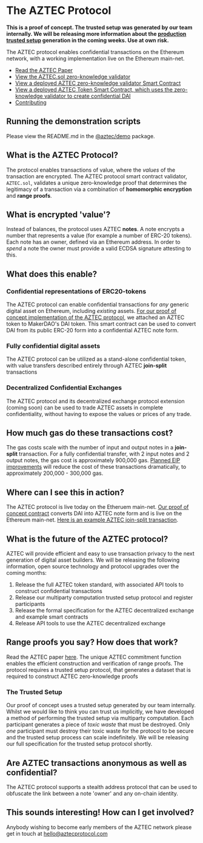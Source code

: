 # The AZTEC Protocol

**This is a proof of concept. The trusted setup was generated by our team internally. We will be releasing more information about the [production trusted setup](https://github.com/AztecProtocol/AZTEC#the-trusted-setup) generation in the coming weeks. Use at own risk.**

The AZTEC protocol enables confidential transactions on the Ethereum network, with a working implementation live on the Ethereum main-net.  

* [Read the AZTEC Paper](https://github.com/AztecProtocol/AZTEC/blob/master/AZTEC.pdf)
* [View the AZTEC.sol zero-knowledge validator](https://github.com/AztecProtocol/AZTEC/blob/master/contracts/AZTEC/AZTEC.sol)
* [View a deployed AZTEC zero-knowledge validator Smart Contract](https://etherscan.io/address/0xa43f8675850ac3f60a4d4cec954f1a1b0e1dbb07)
* [View a deployed AZTEC Token Smart Contract, which uses the zero-knowledge validator to create confidential DAI](https://etherscan.io/address/0xcf65A4e884373Ad12cd91c8C868F1DE9DA48501F)
* [Contributing](https://github.com/AztecProtocol/AZTEC#this-sounds-interesting-how-can-i-get-involved)

## Running the demonstration scripts

Please view the README.md in the [@aztec/demo](https://github.com/AztecProtocol/aztec-monorepo/tree/master/packages/demo) package.  

## What is the AZTEC Protocol?

The protocol enables transactions of value, where the *values* of the transaction are encrypted. The AZTEC protocol smart contract validator, ```AZTEC.sol```, validates a unique zero-knowledge proof that determines the legitimacy of a transaction via a combination of **homomorphic encryption** and **range proofs**.


## What is encrypted 'value'?

Instead of balances, the protocol uses AZTEC **notes**. A note encrypts a number that represents a value (for example a number of ERC-20 tokens). Each note has an owner, defined via an Ethereum address. In order to *spend* a note the owner must provide a valid ECDSA signature attesting to this.

## What does this enable?

### Confidential representations of ERC20-tokens

The AZTEC protocol can enable confidential transactions for *any* generic digital asset on Ethereum, including *existing* assets. [For our proof of concept implementation of the AZTEC protocol](https://etherscan.io/address/0xcf65A4e884373Ad12cd91c8C868F1DE9DA48501F), we attached an AZTEC token to MakerDAO's DAI token. This smart contract can be used to convert DAI from its public ERC-20 form into a confidential AZTEC note form.

### Fully confidential digital assets

The AZTEC protocol can be utilized as a stand-alone confidential token, with value transfers described entirely through AZTEC **join-split** transactions

### Decentralized Confidential Exchanges

The AZTEC protocol and its decentralized exchange protocol extension (coming soon) can be used to trade AZTEC assets in complete confidentiality, without having to expose the values or prices of any trade.

## How much gas do these transactions cost?

The gas costs scale with the number of input and output notes in a **join-split** transaction. For a fully confidential transfer, with 2 input notes and 2 output notes, the gas cost is approximately 900,000 gas. [Planned EIP improvements](https://github.com/ethereum/EIPs/blob/master/EIPS/eip-1108.md) will reduce the cost of these transactions dramatically, to approximately 200,000 - 300,000 gas.

## Where can I see this in action?

The AZTEC protocol is live today on the Etheruem main-net. [Our proof of concept contract](https://etherscan.io/address/0xcf65A4e884373Ad12cd91c8C868F1DE9DA48501F) converts DAI into AZTEC note form and is live on the Ethereum main-net. [Here is an example AZTEC join-split transaction](https://etherscan.io/tx/0x6cb6bccb6d51445ce026dd76b8526e8014a6a276255d22e4f5be26f8efb891fb).

## What is the future of the AZTEC protocol?

AZTEC will provide efficient and easy to use transaction privacy to the next generation of digital asset builders. We will be releasing the following information, open source technology and protocol upgrades over the coming months:

1. Release the full AZTEC token standard, with associated API tools to construct confidential transactions
2. Release our multiparty computation trusted setup protocol and register participants
3. Release the formal specification for the AZTEC decentralized exchange and example smart contracts
4. Release API tools to use the AZTEC decentralized exchange


## Range proofs you say? How does that work?

Read the AZTEC paper [here](https://github.com/AZTECProtocol/AZTEC/blob/master/AZTEC.pdf). The unique AZTEC commitment function enables the efficient construction and verification of range proofs. The protocol requires a trusted setup protocol, that generates a dataset that is required to construct AZTEC zero-knowledge proofs

### The Trusted Setup

Our proof of concept uses a trusted setup generated by our team internally. Whilst we would like to think you can trust us implicitly, we have developed a method of performing the trusted setup via multiparty computation. Each participant generates a piece of *toxic waste* that must be destroyed. Only *one* participant must destroy their toxic waste for the protocol to be secure and the trusted setup process can scale indefinitely. We will be releasing our full specification for the trusted setup protocol shortly.

## Are AZTEC transactions anonymous as well as confidential?

The AZTEC protocol supports a stealth address protocol that can be used to obfuscate the link between a note 'owner' and any on-chain identity.  
  
## This sounds interesting! How can I get involved?  

Anybody wishing to become early members of the AZTEC network please get in touch at hello@aztecprotocol.com
